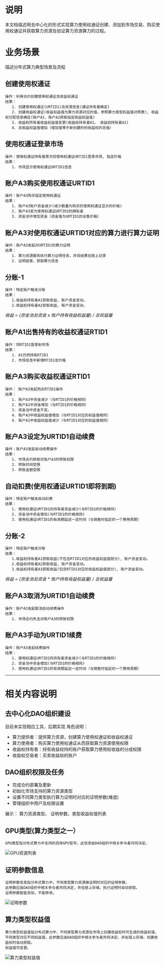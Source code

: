 
# 说明
   本文档描述用去中心化的形式实现算力使用权通证创建、添加到市场交易、购买使用权通证并获取算力资源及验证算力资源算力的过程。

# 业务场景
   描述分布式算力典型场景及流程

## 创建使用权通证
    操作：利用合约创建使用权通证及收益权通证
    结果：
       1. 创建使用权通证(URTID1)及资源信息(通证持有者确定)
       2. 创建收益权通证(收益权益值为算力资源对应的值，参照算力类型权益值对照表), 收益权分配信息确定(账户A1，账户A2获取指定收益权益值)
       3. 收益权所有者收益权益值变更(收益权持有者A1， 收益权持有者A2)
       4. 总收益权益值增加（增加值等于新创建的的收益权的总值）

## 使用权通证登录市场
    操作：使用权通证持有者首次将使用权通证URTID1登录市场, 指定价格
    结果：
       1. 市场显示使用权通证URTID1信息

## 账户A3购买使用权通证URTID1
    操作：账户A3购买指定使用权通证
    结果：
       1. 账户A3账户资金减少(减少数量为购买的使用权通证显示的价格)
       2. 账户A3变为使用权通证URTID1的拥有者
       3. 资金池中增加资金（资金值为URTID1的出售价格）

## 账户A3对使用权通证URTID1对应的算力进行算力证明
    操作：账户A3发起对URTID1的算力证明
    结果：
       1. 算力资源服务执行算力证明任务，并将结果在链上记录
       2. 证明结束，获取算力信息

## 分账-1
    操作：特定账户触发分账
    结果：
       1.收益权持有者A1获取收益, 账户资金变动。
       2.收益权持有者A2获取收益, 账户资金变动。
       
   *收益 = (资金池总资金 x 账户持有收益权益量) / 总权益量*

## 账户A1出售持有的收益权通证RTID1
    操作：将RTID1登录到市场
    结果：
       1. A1仍然持有RTID1
       2. 市场信息中新增RTID1及价格

## 账户A3购买收益权通证RTID1
    操作： 账户A3发起购买RTID1操作
    结果： 
       1. 账户A3中资金减少（与RTID1的价格相同）
       2. 账户A1中资金增加（与RTID1的价格相同）
       3. 资金池中资金不变。
       4. 账户A3中收益权益值增加（与RTID1对应的权益值相同）
       4. 账户A1中收益权益值减少（与RTID1对应的权益值相同）

## 账户A3设定为URTID1自动续费
    操作：账户A3发起自动续费操作
    结果：
       1. 市场合约获取对账户A3的转账权限
       2. 转账时间受限
       3. 转账金额受限

## 自动扣费(使用权通证URTID1即将到期)
    操作：特定账户触发自动扣费
    结果：
       1. 使用权通证URTID1的持有者资金减少(与RTID1的价格相同)
       2. 资金池中资金增加(与RTID1的价格相同)
       3. 使用权通证URTID1的有效期延迟一定时间（与销售时指定的一个费用周期）

## 分账-2
    操作：特定账户触发分账
    结果：
       1.收益权持有者A1获取收益(不包含RTID1对应的收益权益值部分), 账户资金变动。
       2.收益权持有者A2获取收益, 账户资金变动。
       3.收益权持有者A3获取收益(包含RTID1对应的收益权益值部分), 账户资金变动。
       
   *收益 = (资金池总资金 * 账户持有收益权益量) / 总权益量*

## 账户A3取消为URTID1自动续费
    操作：账户A3发起取消自动续费操作
    结果：
       1. 市场合约失去对账户A3的转账权限

## 账户A3手动为URTID1续费
    操作：账户A3发起续费操作
    结果：
       1. 使用权通证URTID1的持有者资金减少(与RTID1的价格相同)
       2. 资金池中资金增加(与RTID1的价格相同)
       3. 使用权通证URTID1的有效期延迟一定时间（与销售时指定的一个费用周期）
   
---

# 相关内容说明

## 去中心化DAO组织建设
   目前未实现相应工具，后期实现
   角色说明：
   * 算力提供者：提供算力资源，创建算力使用权通证和收益权通证
   * 算力使用者：购买算力使用权通证从而获取算力资源使用权限
   * 收益权持有者：持有收益权持的账户获取算力使用权收益的分成权限
   * 收益权交易者：买卖收益权的账户

## DAO组织权限及任务
   * 完成合约部署及更新
   * 初始化市场支持的算力资源类型
   * 设置不同算力类型执行算力证明时对应的证明参数(难度)
   * 管理组织中用户及权限设置

   展示： 算力资源类型、 证明参数、类型收益权值列表


## GPU类型(算力类型之一）
    GPU类型指分布式算力中支持的具体GPU型号，此信息由DAO组织中相关参与者共同决定。

   ![GPU资源列表](./images/show_gpus.png)

 
## 证明参数信息
    证明参数信息指分布式算力中，不同类型算力资源做证明时对应的证明参数，
    此参数应由DAO组织中相关参与者共同决定，并在链上存储，执行证明时自动获取。
    证明参数智能添加，不能修改。

   ![证明参数](./images/show_proof_parameters.png)

## 算力类型权益值
    算力类型权益值指分布式算力中，不同类型算力资源在市场上创建收益权时可生成的收益权值，
    不同类型对应不同权益值，此参数应由DAO组织中相关参与者共同决定，并在链上存储，创建收益权时自动获取。
    权益值可变更。

   ![算力类型权益值](./images/show_type_revenue.png)


